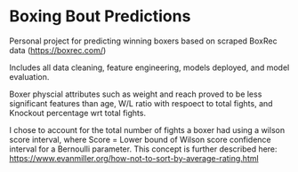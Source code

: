 # Boxing Bout Predictions

Personal project for predicting winning boxers based on scraped BoxRec data (https://boxrec.com/)

Includes all data cleaning, feature engineering, models deployed, and model evaluation.

Boxer physcial attributes such as weight and reach proved to be less significant features than age, W/L ratio with respoect to total fights, and Knockout percentage wrt total fights. 

I chose to account for the total number of fights a boxer had using a wilson score interval, where Score = Lower bound of Wilson score confidence interval for a Bernoulli parameter. This concept is further described here: https://www.evanmiller.org/how-not-to-sort-by-average-rating.html
